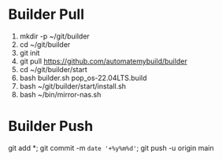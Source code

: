 # Builder Pull
1. mkdir -p ~/git/builder
2. cd ~/git/builder
3. git init
4. git pull https://github.com/automatemybuild/builder
5. cd ~/git/builder/start
6. bash builder.sh pop_os-22.04LTS.build
7. bash ~/git/builder/start/install.sh
9. bash ~/bin/mirror-nas.sh

# Builder Push
git add *; git commit -m `date '+%y%m%d'`; git push -u origin main
